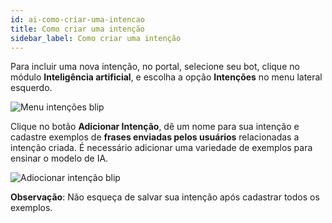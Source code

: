 ```yaml
---
id: ai-como-criar-uma-intencao
title: Como criar uma intenção
sidebar_label: Como criar uma intenção
---
```


Para incluir uma nova intenção, no portal, selecione seu bot, clique no módulo **Inteligência artificial**, e escolha a opção **Intenções** no menu lateral esquerdo.

![Menu intenções blip](/img/practice/ai/ai-como-criar-uma-intencao-1.png)<br>

Clique no botão **Adicionar Intenção**, dê um nome para sua intenção e cadastre exemplos de **frases enviadas pelos usuários** relacionadas a intenção criada. É necessário adicionar uma  variedade de exemplos para ensinar o modelo de IA.

![Adiocionar intenção blip](/img/practice/ai/ai-como-criar-uma-intencao-2.png)

**Observação**: Não esqueça de salvar sua intenção após cadastrar todos os exemplos.
